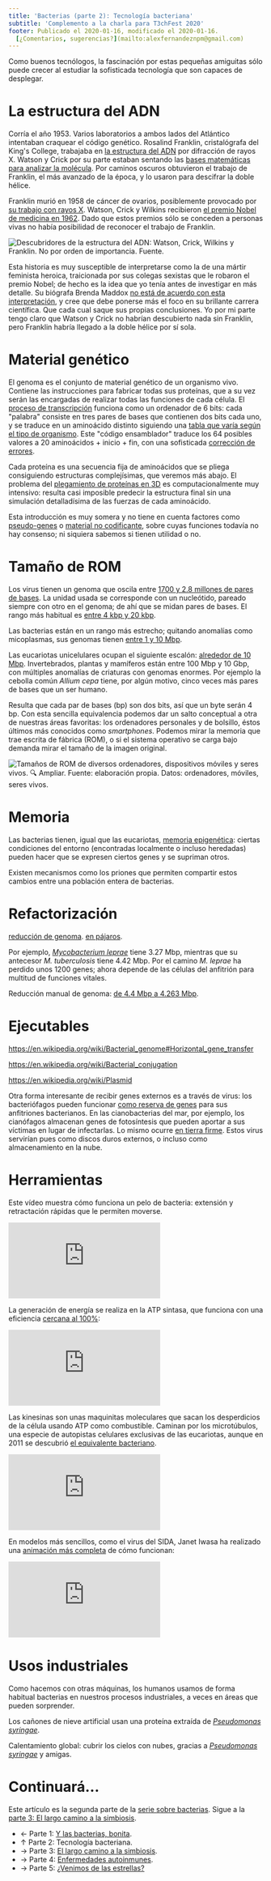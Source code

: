 ```yaml
---
title: 'Bacterias (parte 2): Tecnología bacteriana'
subtitle: 'Complemento a la charla para T3chFest 2020'
footer: Publicado el 2020-01-16, modificado el 2020-01-16.
  [¿Comentarios, sugerencias?](mailto:alexfernandeznpm@gmail.com)
---
```


Como buenos tecnólogos,
la fascinación por estas pequeñas amiguitas sólo puede crecer
al estudiar la sofisticada tecnología que son capaces de desplegar.

# La estructura del ADN

Corría el año 1953.
Varios laboratorios a ambos lados del Atlántico intentaban craquear el código genético.
Rosalind Franklin, cristalógrafa del King's College,
trabajaba en [la estructura del ADN](https://profiles.nlm.nih.gov/spotlight/kr/feature/dna)
por difracción de rayos X.
Watson y Crick por su parte estaban sentando las
[bases matemáticas para analizar la molécula](https://www.theguardian.com/science/2015/jun/23/sexism-in-science-did-watson-and-crick-really-steal-rosalind-franklins-data).
Por caminos oscuros obtuvieron el trabajo de Franklin,
el más avanzado de la época,
y lo usaron para descifrar la doble hélice.

Franklin murió en 1958 de cáncer de ovarios,
posiblemente provocado por
[su trabajo con rayos X](https://blogs.scientificamerican.com/observations/rosalind-franklin-and-dna-how-wronged-was-she/).
Watson, Crick y Wilkins recibieron
[el premio Nobel de medicina en 1962](https://www.nobelprize.org/prizes/medicine/1962/summary/).
Dado que estos premios sólo se conceden a personas vivas
no había posibilidad de reconocer el trabajo de Franklin.

![Descubridores de la estructura del ADN: Watson, Crick, Wilkins y Franklin. No por orden de importancia. [Fuente](https://www.researchgate.net/publication/242012620_Ciencia_e_Tecnologia_um_Dialogo_Permanente).](pics/bacterias-watson-crick-wilkins-franklin.jpg "Fotos adjuntas de los cuatro descubridores.")

Esta historia es muy susceptible de interpretarse como la de una mártir feminista heroica,
traicionada por sus colegas sexistas que le robaron el premio Nobel;
de hecho es la idea que yo tenía antes de investigar en más detalle.
Su biógrafa Brenda Maddox
[no está de acuerdo con esta interpretación](https://profiles.nlm.nih.gov/spotlight/kr/feature/biographical),
y cree que debe ponerse más el foco en su brillante carrera científica.
Que cada cual saque sus propias conclusiones.
Yo por mi parte tengo claro que Watson y Crick no habrían descubierto nada sin Franklin,
pero Franklin habría llegado a la doble hélice por sí sola.

# Material genético

El genoma es el conjunto de material genético de un organismo vivo.
Contiene las instrucciones para fabricar todas sus proteínas,
que a su vez serán las encargadas de realizar todas las funciones de cada célula.
El [proceso de transcripción]()
funciona como un ordenador de 6 bits:
cada "palabra" consiste en tres pares de bases que contienen dos bits cada uno,
y se traduce en un aminoácido distinto siguiendo una
[tabla que varía según el tipo de organismo](https://en.wikipedia.org/wiki/Genetic_code#RNA_codon_table).
Este "código ensamblador" traduce los 64 posibles valores a 20 aminoácidos + inicio + fin,
con una sofisticada
[corrección de errores](https://life.ibs.re.kr/papers/PhysLifeRev2010.pdf).

Cada proteína es una secuencia fija de aminoácidos que se pliega consiguiendo estructuras complejísimas,
que veremos más abajo.
El problema del
[plegamiento de proteínas en 3D]()
es computacionalmente muy intensivo:
resulta casi imposible predecir la estructura final sin una simulación detalladísima de las fuerzas de cada aminoácido.

Esta introducción es muy somera y no tiene en cuenta factores como
[pseudo-genes](http://downloads.hindawi.com/journals/cfg/2012/424526.pdf)
o
[material no codificante](https://www.ncbi.nlm.nih.gov/pmc/articles/PMC2434389/),
sobre cuyas funciones todavía no hay consenso;
ni siquiera sabemos si tienen utilidad o no.

# Tamaño de ROM

Los virus tienen un genoma que oscila entre
[1700 y 2.8 millones de pares de bases](http://book.bionumbers.org/how-big-are-genomes/).
La unidad usada se corresponde con un nucleótido,
pareado siempre con otro en el genoma;
de ahí que se midan pares de bases.
El rango más habitual es
[entre 4 kbp y 20 kbp](https://www.frontiersin.org/articles/10.3389/fevo.2015.00143/full).

Las bacterias están  en un rango más estrecho;
quitando anomalías como micoplasmas,
sus genomas tienen
[entre 1 y 10 Mbp](https://metode.org/issues/monographs/the-size-of-the-genome-and-the-complexity-of-living-beings.html).

Las eucariotas unicelulares ocupan el siguiente escalón:
[alrededor de 10 Mbp](https://www.researchgate.net/publication/49759737_Chromosome_Size_in_Diploid_Eukaryotic_Species_Centers_on_the_Average_Length_with_a_Conserved_Boundary).
Invertebrados, plantas y mamíferos están
entre 100 Mbp y 10 Gbp,
con múltiples anomalías de criaturas con genomas enormes.
Por ejemplo la cebolla común _Allium cepa_ tiene,
por algún motivo,
cinco veces más pares de bases que un ser humano.

Resulta que cada par de bases (bp) son dos bits,
así que un byte serán 4 bp.
Con esta sencilla equivalencia podemos dar un salto conceptual a otra de nuestras áreas favoritas:
los ordenadores personales y de bolsillo,
éstos últimos más conocidos como _smartphones_.
Podemos mirar la memoria que trae escrita de fábrica (ROM),
o si el sistema operativo se carga bajo demanda
mirar el tamaño de la imagen original.

![Tamaños de ROM de diversos ordenadores, dispositivos móviles y seres vivos. <a href="pics/bacterias-roms.png" target="_blank">🔍 Ampliar</a>. Fuente: elaboración propia. Datos: [ordenadores](rom-sizes/rom-sizes-computers.csv), [móviles](rom-sizes/rom-sizes-mobile.csv), [seres vivos](rom-sizes/rom-sizes-living.csv).](pics/bacterias-roms.png "Un virus tiene la misma ROM que un ZX Spectrum; una bacteria equivale a una PDA Psion Serie 3 o Siena; una levadura a una Palm Tugsten T; y las eucariotas van de un Windows 95 a un Windows Vista, o bien de un Nokia 7650 a una Android 10.")

# Memoria

Las bacterias tienen,
igual que las eucariotas,
[memoria epigenética](https://mmbr.asm.org/content/70/3/830):
ciertas condiciones del entorno (encontradas localmente o incluso heredadas)
pueden hacer que se expresen ciertos genes y se supriman otros.

Existen mecanismos como los priones
que permiten compartir estos cambios entre una población entera de bacterias.

# Refactorización

[reducción de genoma](https://en.wikipedia.org/wiki/Bacterial_genome#Genomic_reduction).
[en pájaros](https://en.wikipedia.org/wiki/Genomic_evolution_of_birds).

Por ejemplo,
[_Mycobacterium leprae_](https://en.wikipedia.org/wiki/Mycobacterium_leprae)
tiene 3.27 Mbp,
mientras que su antecesor _M. tuberculosis_ tiene 4.42 Mbp.
Por el camino _M. leprae_ ha perdido unos 1200 genes;
ahora depende de las células del anfitrión para multitud de funciones vitales.

Reducción manual de genoma:
[de 4.4 Mbp a 4.263 Mbp](https://genome.cshlp.org/content/12/4/640.full).

# Ejecutables

https://en.wikipedia.org/wiki/Bacterial_genome#Horizontal_gene_transfer

https://en.wikipedia.org/wiki/Bacterial_conjugation

https://en.wikipedia.org/wiki/Plasmid

Otra forma interesante de recibir genes externos es a través de virus:
los bacteriófagos pueden funcionar
[como reserva de genes](https://journals.plos.org/plosbiology/article?id=10.1371/journal.pbio.0040234)
para sus anfitriones bacterianos.
En las cianobacterias del mar, por ejemplo,
los cianófagos almacenan genes de fotosíntesis
que pueden aportar a sus víctimas en lugar de infectarlas.
Lo mismo ocurre [en tierra firme](https://www.pnas.org/content/pnas/102/52/19009.full.pdf).
Estos virus servirían pues como discos duros externos,
o incluso como almacenamiento en la nube.

# Herramientas

Este vídeo muestra cómo funciona un pelo de bacteria:
extensión y retractación rápidas que le permiten moverse.

<iframe class="video" src="https://www.youtube-nocookie.com/embed/HGvnrWrudpA" frameborder="0" allow="accelerometer; autoplay; encrypted-media; gyroscope; picture-in-picture" allowfullscreen></iframe>

La generación de energía se realiza en la ATP sintasa,
que funciona con una eficiencia
[cercana al 100%](https://www.ncbi.nlm.nih.gov/pmc/articles/PMC1692765/pdf/10836501.pdf):

<iframe class="video" src="https://www.youtube-nocookie.com/embed/XI8m6o0gXDY?start=52" frameborder="0" allow="accelerometer; autoplay; encrypted-media; gyroscope; picture-in-picture" allowfullscreen></iframe>

Las kinesinas son unas maquinitas moleculares que sacan los desperdicios de la célula usando ATP como combustible.
Caminan por los microtúbulos,
una especie de autopistas celulares exclusivas de las eucariotas,
aunque en 2011 se descubrió [el equivalente bacteriano](https://www.ncbi.nlm.nih.gov/pmc/articles/PMC3232192/).

<iframe class="video" src="https://www.youtube-nocookie.com/embed/wJyUtbn0O5Y?start=60" frameborder="0" allow="accelerometer; autoplay; encrypted-media; gyroscope; picture-in-picture" allowfullscreen></iframe>

En modelos más sencillos,
como el virus del SIDA,
Janet Iwasa ha realizado una
[animación más completa](http://scienceofhiv.org/wp/?page_id=20)
de cómo funcionan:

<iframe class="video" src="https://player.vimeo.com/video/260291607?title=0&byline=0&portrait=0" frameborder="0" allow="autoplay; fullscreen" allowfullscreen></iframe>

# Usos industriales

Como hacemos con otras máquinas,
los humanos usamos de forma habitual bacterias en nuestros procesos industriales,
a veces en áreas que pueden sorprender.

Los cañones de nieve artificial usan una proteína extraída de
[_Pseudomonas syringae_]().

Calentamiento global: cubrir los cielos con nubes,
gracias a
[_Pseudomonas syringae_]()
y amigas.

# Continuará…

Este artículo es la segunda parte de la
[serie sobre bacterias](bacterias-maquinas-dominan-universo.html).
Sigue a la
[parte 3: El largo camino a la simbiosis](bacterias-largo-camino-simbiosis.html).

* ← Parte 1: [Y las bacterias, bonita](bacterias-bonita.html).
* ↑ Parte 2: Tecnología bacteriana.
* → Parte 3: [El largo camino a la simbiosis](bacterias-largo-camino-simbiosis.html).
* → Parte 4: [Enfermedades autoinmunes](bacterias-enfermedades-autoinmunes.html).
* → Parte 5: [¿Venimos de las estrellas?](bacterias-venimos-de-estrellas.html)

